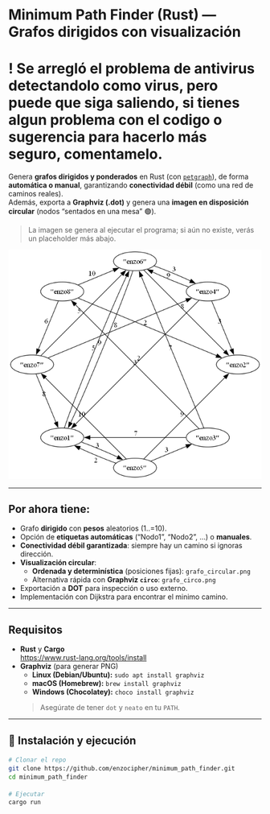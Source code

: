 # Minimum Path Finder (Rust) — Grafos dirigidos con visualización

# ! Se arregló el problema de antivirus detectandolo como virus, pero puede que siga saliendo, si tienes algun problema con el codigo o sugerencia para hacerlo más seguro, comentamelo.

Genera **grafos dirigidos y ponderados** en Rust (con [`petgraph`](https://crates.io/crates/petgraph)), de forma **automática o manual**, garantizando **conectividad débil** (como una red de caminos reales).  
Además, exporta a **Graphviz (.dot)** y genera una **imagen en disposición circular** (nodos “sentados en una mesa” 🟢).

> La imagen se genera al ejecutar el programa; si aún no existe, verás un placeholder más abajo.

![Grafo circular](enzo.png)

---

## Por ahora tiene:

- Grafo **dirigido** con **pesos** aleatorios (1..=10).
- Opción de **etiquetas automáticas** (“Nodo1”, “Nodo2”, …) o **manuales**.
- **Conectividad débil garantizada**: siempre hay un camino si ignoras dirección.
- **Visualización circular**:
  - **Ordenada y determinística** (posiciones fijas): `grafo_circular.png`
  - Alternativa rápida con **Graphviz `circo`**: `grafo_circo.png`
- Exportación a **DOT** para inspección o uso externo.
- Implementación con Dijkstra para encontrar el minimo camino.
---

## Requisitos 

- **Rust** y **Cargo**  
  <https://www.rust-lang.org/tools/install>
- **Graphviz** (para generar PNG)
  - **Linux (Debian/Ubuntu):** `sudo apt install graphviz`
  - **macOS (Homebrew):** `brew install graphviz`
  - **Windows (Chocolatey):** `choco install graphviz`  
  > Asegúrate de tener `dot` y `neato` en tu `PATH`.

---

## 🚀 Instalación y ejecución

```bash
# Clonar el repo
git clone https://github.com/enzocipher/minimum_path_finder.git
cd minimum_path_finder

# Ejecutar
cargo run
